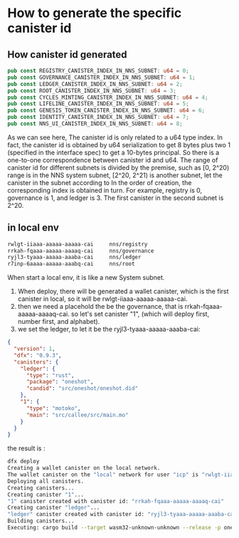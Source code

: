 # How to generate the specific canister id

## How canister id generated
```rs
pub const REGISTRY_CANISTER_INDEX_IN_NNS_SUBNET: u64 = 0;
pub const GOVERNANCE_CANISTER_INDEX_IN_NNS_SUBNET: u64 = 1;
pub const LEDGER_CANISTER_INDEX_IN_NNS_SUBNET: u64 = 2;
pub const ROOT_CANISTER_INDEX_IN_NNS_SUBNET: u64 = 3;
pub const CYCLES_MINTING_CANISTER_INDEX_IN_NNS_SUBNET: u64 = 4;
pub const LIFELINE_CANISTER_INDEX_IN_NNS_SUBNET: u64 = 5;
pub const GENESIS_TOKEN_CANISTER_INDEX_IN_NNS_SUBNET: u64 = 6;
pub const IDENTITY_CANISTER_INDEX_IN_NNS_SUBNET: u64 = 7;
pub const NNS_UI_CANISTER_INDEX_IN_NNS_SUBNET: u64 = 8;
```
As we can see here, The canister id is only related to a u64 type index. In fact, the canister id is obtained by u64 serialization to get 8 bytes plus two 1 (specified in the interface spec) to get a 10-bytes principal. So there is a one-to-one correspondence between canister id and u64.
The range of canister id for different subnets is divided by the premise, such as [0, 2^20) range is in the NNS system subnet, [2^20, 2^21) is another subnet, let the canister in the subnet according to In the order of creation, the corresponding index is obtained in turn. For example, registry is 0, governance is 1, and ledger is 3. The first canister in the second subnet is 2^20.

## in local env
```sh
rwlgt-iiaaa-aaaaa-aaaaa-cai	    nns/registry
rrkah-fqaaa-aaaaa-aaaaq-cai	    nns/governance
ryjl3-tyaaa-aaaaa-aaaba-cai	    nns/ledger
r7inp-6aaaa-aaaaa-aaabq-cai	    nns/root
```
When start a local env, it is like a new System subnet.
1. When deploy, there will be generated a wallet canister, which is the first canister in local, so it will be rwlgt-iiaaa-aaaaa-aaaaa-cai.
2. then we need a placehold the be the governance, that is rrkah-fqaaa-aaaaa-aaaaq-cai. so let's set canister "1", (which will deploy first, number first, and alphabet).
3. we set the ledger, to let it be the ryjl3-tyaaa-aaaaa-aaaba-cai:

```json
{
  "version": 1,
  "dfx": "0.9.3",
  "canisters": {
    "ledger": {
      "type": "rust",
      "package": "oneshot",
      "candid": "src/oneshot/oneshot.did"
    },
    "1": {
      "type": "motoko",
      "main": "src/callee/src/main.mo"
    }
  }
}
```
the result is :
```sh
dfx deploy
Creating a wallet canister on the local network.
The wallet canister on the "local" network for user "icp" is "rwlgt-iiaaa-aaaaa-aaaaa-cai"
Deploying all canisters.
Creating canisters...
Creating canister "1"...
"1" canister created with canister id: "rrkah-fqaaa-aaaaa-aaaaq-cai"
Creating canister "ledger"...
"ledger" canister created with canister id: "ryjl3-tyaaa-aaaaa-aaaba-cai"
Building canisters...
Executing: cargo build --target wasm32-unknown-unknown --release -p oneshot
```